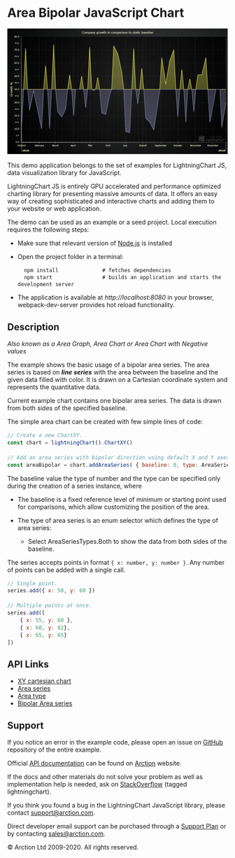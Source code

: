 # Area Bipolar JavaScript Chart

![Area Bipolar JavaScript Chart](areaBipolar.png)

This demo application belongs to the set of examples for LightningChart JS, data visualization library for JavaScript.

LightningChart JS is entirely GPU accelerated and performance optimized charting library for presenting massive amounts of data. It offers an easy way of creating sophisticated and interactive charts and adding them to your website or web application.

The demo can be used as an example or a seed project. Local execution requires the following steps:

- Make sure that relevant version of [Node.js](https://nodejs.org/en/download/) is installed
- Open the project folder in a terminal:

        npm install              # fetches dependencies
        npm start                # builds an application and starts the development server

- The application is available at *http://localhost:8080* in your browser, webpack-dev-server provides hot reload functionality.


## Description

*Also known as a Area Graph, Area Chart or Area Chart with Negative values*

The example shows the basic usage of a bipolar area series. The area series is based on ***line series*** with the area between the baseline and the given data filled with color. It is drawn on a Cartesian coordinate system and represents the quantitative data.

Current example chart contains one bipolar area series. The data is drawn from both sides of the specified baseline. 

The simple area chart can be created with few simple lines of code:

```javascript
// Create a new ChartXY.
const chart = lightningChart().ChartXY()

// Add an area series with bipolar direction using default X and Y axes.
const areaBipolar = chart.addAreaSeries( { baseline: 0, type: AreaSeriesTypes.Both } )
```

The baseline value the type of number and the type can be specified only during the creation of a series instance, where

- The baseline is a fixed reference level of minimum or starting point used for comparisons, which allow customizing the position of the area.

- The type of area series is an enum selector which defines the type of area series:
    - Select AreaSeriesTypes.Both to show the data from both sides of the baseline.

The series accepts points in format `{ x: number, y: number }`. Any number of points can be added with a single call.

```javascript
// Single point.
series.add({ x: 50, y: 60 })

// Multiple points at once.
series.add([
    { x: 55, y: 60 },
    { x: 60, y: 62},
    { x: 65, y: 65}
])
```


## API Links

* [XY cartesian chart]
* [Area series]
* [Area type]
* [Bipolar Area series]


## Support

If you notice an error in the example code, please open an issue on [GitHub][0] repository of the entire example.

Official [API documentation][1] can be found on [Arction][2] website.

If the docs and other materials do not solve your problem as well as implementation help is needed, ask on [StackOverflow][3] (tagged lightningchart).

If you think you found a bug in the LightningChart JavaScript library, please contact support@arction.com.

Direct developer email support can be purchased through a [Support Plan][4] or by contacting sales@arction.com.

[0]: https://github.com/Arction/
[1]: https://www.arction.com/lightningchart-js-api-documentation/
[2]: https://www.arction.com
[3]: https://stackoverflow.com/questions/tagged/lightningchart
[4]: https://www.arction.com/support-services/

© Arction Ltd 2009-2020. All rights reserved.


[XY cartesian chart]: https://www.arction.com/lightningchart-js-api-documentation/v3.4.0/classes/chartxy.html
[Area series]: https://www.arction.com/lightningchart-js-api-documentation/v3.4.0/classes/chartxy.html#addareaseries
[Area type]: https://www.arction.com/lightningchart-js-api-documentation/v3.4.0/globals.html#areaseriestypes
[Bipolar Area series]: https://www.arction.com/lightningchart-js-api-documentation/v3.4.0/classes/areaseriesbipolar.html

